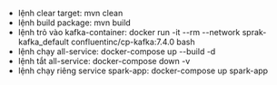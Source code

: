 - lệnh clear target: mvn clean
- lệnh build package: mvn build
- lệnh trỏ vào kafka-container: docker run -it --rm --network sprak-kafka_default confluentinc/cp-kafka:7.4.0 bash
- lệnh chạy all-service: docker-compose up --build -d
- lệnh tắt all-service: docker-compose down -v
- lệnh chạy riêng service spark-app: docker-compose up spark-app
